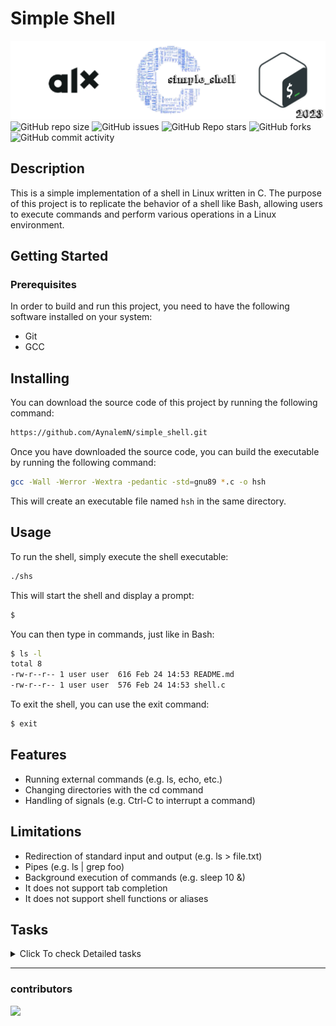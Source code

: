 
# Simple Shell
![banner](img/alx_simple_shell.png)
![GitHub repo size](https://img.shields.io/github/repo-size/AynalemN/simple_shell)
![GitHub issues](https://img.shields.io/github/issues/AynalemN/simple_shell)
![GitHub Repo stars](https://img.shields.io/github/stars/AynalemN/simple_shell?logo=github&style=flat)
![GitHub forks](https://img.shields.io/github/forks/AynalemN/simple_shell?logo=github&style=falt)
![GitHub commit activity](https://img.shields.io/github/commit-activity/m/AynalemN/simple_shell?logo=github)

## Description

This is a simple implementation of a shell in Linux written in C. The purpose of this project is to replicate the behavior of a shell like Bash, allowing users to execute commands and perform various operations in a Linux environment.

## Getting Started
### Prerequisites
In order to build and run this project, you need to have the following software installed on your system:

- Git
- GCC

## Installing
You can download the source code of this project by running the following command:
```bash
https://github.com/AynalemN/simple_shell.git
```
Once you have downloaded the source code, you can build the executable by running the following command:

```bash
gcc -Wall -Werror -Wextra -pedantic -std=gnu89 *.c -o hsh
```
This will create an executable file named `hsh` in the same directory.

## Usage
To run the shell, simply execute the shell executable:
```bash
./shs
```
This will start the shell and display a prompt:
```bash
$
```
You can then type in commands, just like in Bash:

```bash
$ ls -l
total 8
-rw-r--r-- 1 user user  616 Feb 24 14:53 README.md
-rw-r--r-- 1 user user  576 Feb 24 14:53 shell.c

```
To exit the shell, you can use the exit command:
```bash
$ exit
```

## Features
- Running external commands (e.g. ls, echo, etc.)
- Changing directories with the cd command
- Handling of signals (e.g. Ctrl-C to interrupt a command)

## Limitations
- Redirection of standard input and output (e.g. ls > file.txt)
- Pipes (e.g. ls | grep foo)
- Background execution of commands (e.g. sleep 10 &)
- It does not support tab completion
- It does not support shell functions or aliases

## Tasks
<details>
<summary>Click To check Detailed tasks</summary>

0. Write a beautiful code that passes the Betty checks
1. Write a UNIX command line interpreter.
   -  Usage: simple_shell
      -  Display a prompt and wait for the user to type a command. A command line always ends with a new line.
      -  The prompt is displayed again each time a command has been executed.
      -  The command lines are simple, no semicolons, no pipes, no redirections or any other advanced features.
      -  The command lines are made only of one word. No arguments will be passed to programs.
      -  If an executable cannot be found, print an error message and display the prompt again.
      -  Handle errors.
      -  You have to handle the “end of file” condition `(Ctrl+D)`
   - You don’t have to:
      - use the `PATH`
      - implement built-ins
      - handle special characters : ", ', `, \, *, &, #
      - be able to move the cursor
      - handle commands with arguments
2. Handle command lines with arguments
3. Handle the `PATH`
4. Implement the `exit` built-in, that exits the shell
5. Implement the `env` **built-in**, that prints the current environment
</details>


***
### contributors
<a href="https://github.com/AynalemN/simple_shell/graphs/contributors">
  <img src="https://contrib.rocks/image?repo=AynalemN/simple_shell" />
</a>